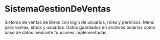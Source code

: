 # SistemaGestionDeVentas
Sistema de ventas de libros con login de usuarios, roles y permisos. Menú para ventas, stock y usuarios. Datos guardados en archivos binarios como base de datos mediante funciones implementadas.
